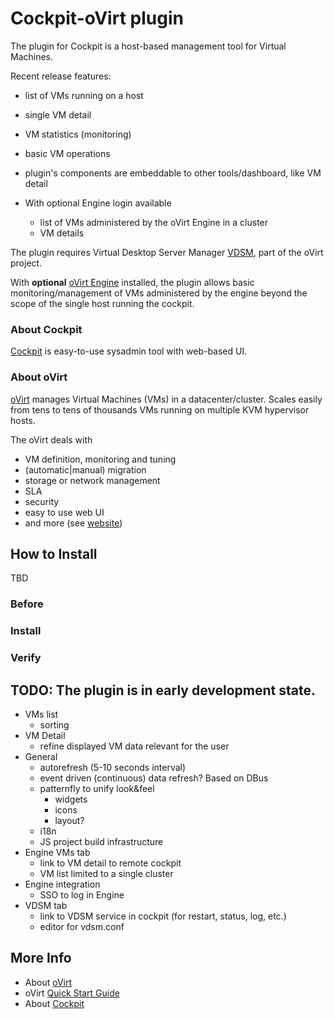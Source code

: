 # Cockpit-oVirt plugin
The plugin for Cockpit is a host-based management tool for Virtual Machines.

Recent release features:

* list of VMs running on a host
* single VM detail
* VM statistics (monitoring)
* basic VM operations
* plugin's components are embeddable to other tools/dashboard, like VM detail

* With optional Engine login available
    * list of VMs administered by the oVirt Engine in a cluster
    * VM details


The plugin requires Virtual Desktop Server Manager [VDSM](http://www.ovirt.org/Installing_VDSM_from_rpm), part of the oVirt project.

With **optional** [oVirt Engine](http://www.ovirt.org/Quick_Start_Guide) installed, the plugin allows basic monitoring/management of VMs administered by the engine beyond the scope of the single host running the cockpit. 

### About Cockpit
[Cockpit](http://cockpit-project.org/) is easy-to-use sysadmin tool with web-based UI.
 
### About oVirt
[oVirt](http://www.ovirt.org/Home) manages Virtual Machines (VMs) in a datacenter/cluster. 
Scales easily from tens to tens of thousands VMs running on multiple KVM hypervisor hosts.

The oVirt deals with
* VM definition, monitoring and tuning
* (automatic|manual) migration
* storage or network management
* SLA
* security
* easy to use web UI
* and more (see [website](http://www.ovirt.org/Home))
  

## How to Install
TBD

### Before
### Install
### Verify


## TODO: The plugin is in early development state.

* VMs list
    * sorting
* VM Detail
    * refine displayed VM data relevant for the user
* General
    * autorefresh (5-10 seconds interval)
    * event driven (continuous) data refresh? Based on DBus
    * patternfly to unify look&feel
        * widgets
        * icons
        * layout?
    * i18n
    * JS project build infrastructure
* Engine VMs tab
    * link to VM detail to remote cockpit
    * VM list limited to a single cluster 
* Engine integration
    * SSO to log in Engine 
* VDSM tab
    * link to VDSM service in cockpit (for restart, status, log, etc.)
    * editor for vdsm.conf


## More Info
* About [oVirt](http://www.ovirt.org/Home)
* oVirt [Quick Start Guide](http://www.ovirt.org/Quick_Start_Guide)
* About [Cockpit](http://cockpit-project.org/) 

